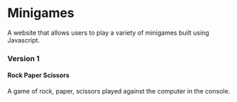 # Minigames

A website that allows users to play a variety of minigames built using Javascript.

### Version 1

#### Rock Paper Scissors
A game of rock, paper, scissors played against the computer in the console.